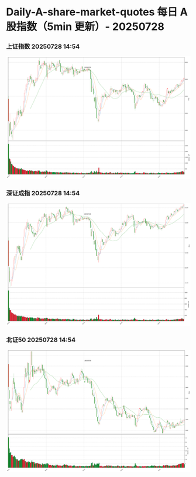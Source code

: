 
# Daily-A-share-market-quotes 每日 A 股指数（5min 更新）- 20250728

### 上证指数 20250728 14:54
![](./fig/2025/7/20250728-sh000001.png)

### 深证成指 20250728 14:54
![](./fig/2025/7/20250728-sz399001.png)

### 北证50 20250728 14:54
![](./fig/2025/7/20250728-bj899050.png)
